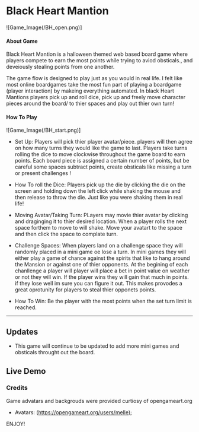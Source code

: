 
# Black Heart Mantion
![Game_Image(/BH_open.png)]

#### About Game

Black Heart Mantion is a halloween themed web based board game where players compete to earn the most points while trying to aviod obsticals., and deveiously stealing points from one another. 

The game flow is designed to play just as you would in real life. I felt like most online boardgames take the most fun part of playing a boardgame (player interaction) by makeing everything automated. In black Heart Mantions players pick up and roll dice, pick up and freely move character pieces around the board/ to thier spaces and play out thier own turn!



#### How To Play
![Game_Image(/BH_start.png)]
- Set Up:
    Players will pick thier player avatar/piece. players will then agree on how many turns they would like the game to last. Players take turns rolling the dice to move clockwise throughout the game board to earn points. Each board piece is assigned a certain number of points, but be careful some spaces subtract points, create obsticals like missing a turn or present challenges ! 

- How To roll the Dice:
    Players pick up the die by clicking the die on the screen and holding down the left click while shaking the mouse and then release to throw the die. Just like you were shaking them in real life!

- Moving Avatar/Taking Turn: 
    PLayers may movie thier avatar by clicking and draginging it to thier desired location. When a player rolls the next space forthem to move to will shake. Move your avatart to the space and then click the space to complate turn.

- Challenge Spaces:
    When players land on a challenge space they will randomly placed in a mini game oe lose a turn. In mini games they will either play a game of chance against the spirits that like to hang around the Mansion or against one of thier opponents. At the begining of each chanllenge a player will player will place a bet in point value on weather or not they will win. If the player wins they will gain that much in points. if they lose well im sure you can figure it out. This makes provodes a great oprotunity for players to steal thier opponets points. 

- How To Win:
    Be the player with the most points when the set turn limit is reached.

---

## Updates

- This game will continue to be updated to add more mini games and obsticals throught out the board.

## Live Demo


### Credits 

Game advatars and backgrouds were provided curtiosy of opengameart.org

- Avatars: (https://opengameart.org/users/melle);

ENJOY!

